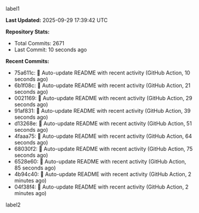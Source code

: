 
label1 
<!-- ACTIVITY_START -->
**Last Updated:** 2025-09-29 17:39:42 UTC

**Repository Stats:**
- Total Commits: 2671
- Last Commit: 10 seconds ago

**Recent Commits:**
- 75a611c: 🤖 Auto-update README with recent activity (GitHub Action, 10 seconds ago)
- 6b1f08c: 🤖 Auto-update README with recent activity (GitHub Action, 21 seconds ago)
- 0021169: 🤖 Auto-update README with recent activity (GitHub Action, 29 seconds ago)
- 91af831: 🤖 Auto-update README with recent activity (GitHub Action, 39 seconds ago)
- d13268e: 🤖 Auto-update README with recent activity (GitHub Action, 51 seconds ago)
- 4faaa75: 🤖 Auto-update README with recent activity (GitHub Action, 64 seconds ago)
- 68030f2: 🤖 Auto-update README with recent activity (GitHub Action, 75 seconds ago)
- 6528e60: 🤖 Auto-update README with recent activity (GitHub Action, 85 seconds ago)
- 4b94c40: 🤖 Auto-update README with recent activity (GitHub Action, 2 minutes ago)
- 04f38f4: 🤖 Auto-update README with recent activity (GitHub Action, 2 minutes ago)
<!-- ACTIVITY_END -->

label2
